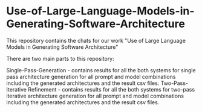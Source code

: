 # Use-of-Large-Language-Models-in-Generating-Software-Architecture

This repository contains the chats for our work "Use of Large Language Models in Generating Software Architecture"

There are two main parts to this repository:

Single-Pass-Generation - contains results for all the both systems for single pass architecture generation for all prompt and model combinations including the generated architectures and the result csv files.
Two-Pass-Iterative Refinement - contains results for all the both systems for two-pass iterative architecture generation for all prompt and model combinations including the generated architectures and the result csv files.
